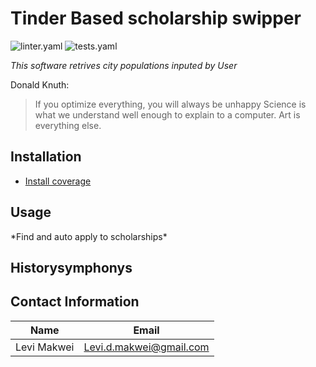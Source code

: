 # Tinder Based scholarship swipper

![linter.yaml](https://github.com/kyle-olivier20/week2_project/actions/workflows/linter.yaml/badge.svg) 
![tests.yaml](https://github.com/cloud-leon/Grantly/blob/main/.github/workflows/tests.yml/badge.svg)


*This software retrives city populations inputed by User*

Donald Knuth:
> If you optimize everything, you will always be unhappy
> Science is what we understand well enough to explain to a computer. Art is everything else.


## Installation
* [Install coverage](https://coverage.readthedocs.io/en/latest/)


## Usage
\*Find and auto apply to scholarships\*

## Historysymphonys



## Contact Information

Name         | Email
------------ | -------------------------
Levi Makwei  | Levi.d.makwei@gmail.com
